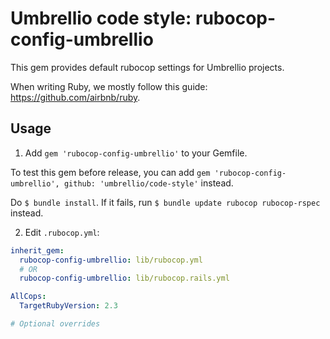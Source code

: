 # Umbrellio code style: rubocop-config-umbrellio
This gem provides default rubocop settings for Umbrellio projects.

When writing Ruby, we mostly follow this guide: https://github.com/airbnb/ruby.

## Usage

1. Add `gem 'rubocop-config-umbrellio'` to your Gemfile.

  To test this gem before release, you can add
  `gem 'rubocop-config-umbrellio', github: 'umbrellio/code-style'` instead.

  Do `$ bundle install`. If it fails, run `$ bundle update rubocop rubocop-rspec` instead.

2. Edit `.rubocop.yml`:

  ```yaml
  inherit_gem:
    rubocop-config-umbrellio: lib/rubocop.yml
    # OR
    rubocop-config-umbrellio: lib/rubocop.rails.yml

  AllCops:
    TargetRubyVersion: 2.3

  # Optional overrides
  ```
